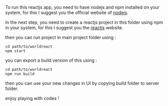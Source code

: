 To run this reactjs app, you need to have nodejs and npm installed on your system, for this I suggest you the official website of [nodejs](https://nodejs.org/en/download).

In the next step, you need to create a reactjs project in this folder using npm in your system, for this I suggest you the [reactjs](https://react.dev/learn/start-a-new-react-project) website.

then you can run project in main project folder using :

```
cd path/to/worldreact
npm start
```

you can export a build version of this using : 

```
cd path/to/worldreact
npm run build
```

then you can use your new changes in UI by copying build folder to server folder.

enjoy playing with codes !